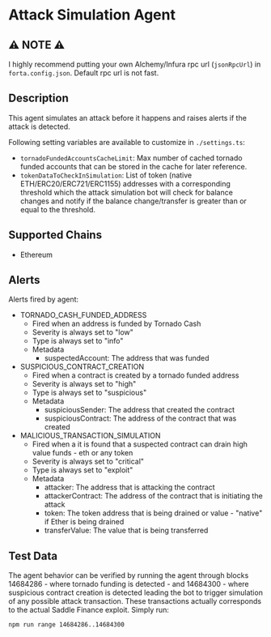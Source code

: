 # Attack Simulation Agent

## ⚠️ NOTE ⚠️

I highly recommend putting your own Alchemy/Infura rpc url (`jsonRpcUrl`) in `forta.config.json`. Default rpc url is not fast.

## Description

This agent simulates an attack before it happens and raises alerts if the attack is detected.

Following setting variables are available to customize in `./settings.ts`:

- `tornadoFundedAccountsCacheLimit`: Max number of cached tornado funded accounts that can be stored in the cache for later reference.
- `tokenDataToCheckInSimulation`: List of token (native ETH/ERC20/ERC721/ERC1155) addresses with a corresponding threshold which the attack simulation bot will check for balance changes and notify if the balance change/transfer is greater than or equal to the threshold.

## Supported Chains

- Ethereum

## Alerts

Alerts fired by agent:

- TORNADO_CASH_FUNDED_ADDRESS
  - Fired when an address is funded by Tornado Cash
  - Severity is always set to "low"
  - Type is always set to "info"
  - Metadata
    - suspectedAccount: The address that was funded
- SUSPICIOUS_CONTRACT_CREATION
  - Fired when a contract is created by a tornado funded address
  - Severity is always set to "high"
  - Type is always set to "suspicious"
  - Metadata
    - suspiciousSender: The address that created the contract
    - suspiciousContract: The address of the contract that was created
- MALICIOUS_TRANSACTION_SIMULATION
  - Fired when a it is found that a suspected contract can drain high value funds - eth or any token
  - Severity is always set to "critical"
  - Type is always set to "exploit"
  - Metadata
    - attacker: The address that is attacking the contract
    - attackerContract: The address of the contract that is initiating the attack
    - token: The token address that is being drained or value - "native" if Ether is being drained
    - transferValue: The value that is being transferred

## Test Data

The agent behavior can be verified by running the agent through blocks 14684286 - where tornado funding is detected - and 14684300 - where suspicious contract creation is detected leading the bot to trigger simulation of any possible attack transaction. These transactions actually corresponds to the actual Saddle Finance exploit. Simply run:

```
npm run range 14684286..14684300
```
